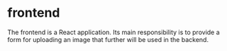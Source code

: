 # frontend

The frontend is a React application. Its main responsibility is to provide a form for uploading an image that further will be used in the backend.
